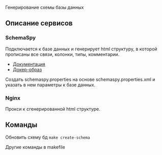Генерирование схемы базы данных

## Описание сервисов

### SchemaSpy

Подключается к базе данных и генерирует html структуру, в которой прописаны все связи, колонки, типы, комментарии.

* [Документация](https://schemaspy.readthedocs.io/en/latest/overview.html)
* [Докер-образ](https://hub.docker.com/r/schemaspy/schemaspy/)

Создать schemaspy.properties на основе schemaspy.properties.xml и указать в нем параметры к базе данных.

### Nginx

Прокси к сгенерированной html структуре.


## Команды 

Обновить схему бд `make create-schema`

Другие команды в makefile